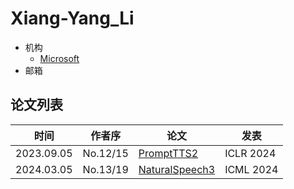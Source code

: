 # Xiang-Yang_Li

- 机构
  - [Microsoft](../Institutions/Microsoft.md)
- 邮箱

## 论文列表

| 时间 | 作者序 | 论文 | 发表 |
|:-:|:-:|---|---|
| 2023.09.05 | No.12/15 | [PromptTTS2](../Models/Prompt/2023.09.05_PromptTTS2.md) | ICLR 2024 |
| 2024.03.05 | No.13/19 | [NaturalSpeech3](../Models/Diffusion/2024.03.05_NaturalSpeech3.md) | ICML 2024 |